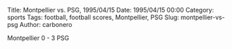 Title: Montpellier vs. PSG, 1995/04/15
Date: 1995/04/15 00:00
Category: sports
Tags: football, football scores, Montpellier, PSG
Slug: montpellier-vs-psg
Author: carbonero


Montpellier 0 - 3 PSG
